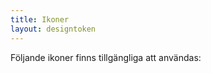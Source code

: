 ```yaml
---
title: Ikoner
layout: designtoken
---
```


Följande ikoner finns tillgängliga att användas:

<div data-designtokens data-type="icons"></div>
